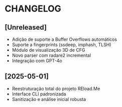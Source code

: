 # CHANGELOG

## [Unreleased]
- Adição de suporte a Buffer Overflows automáticos
- Suporte a fingerprints (ssdeep, imphash, TLSH)
- Módulo de visualização 3D de CFG
- Novo parser com radare2 incremental
- Integração com GPT-4o

## [2025-05-01]
- Reestruturação total do projeto REload.Me
- Interface CLI padronizada
- Sanitização e análise inicial robusta
